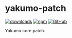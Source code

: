 # yakumo-patch

[![downloads](https://img.shields.io/npm/dm/yakumo-core-patch?style=flat-square)](https://www.npmjs.com/package/yakumo-core-patch)
[![npm](https://img.shields.io/npm/v/yakumo-core-patch?style=flat-square)](https://www.npmjs.com/package/yakumo-core-patch)
[![GitHub](https://img.shields.io/github/license/Hieuzest/yakumo?style=flat-square)](https://github.com/Hieuzest/yakumo/blob/master/LICENSE)

Yakumo core patch.
